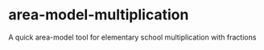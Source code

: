 # area-model-multiplication
A quick area-model tool for elementary school multiplication with fractions
